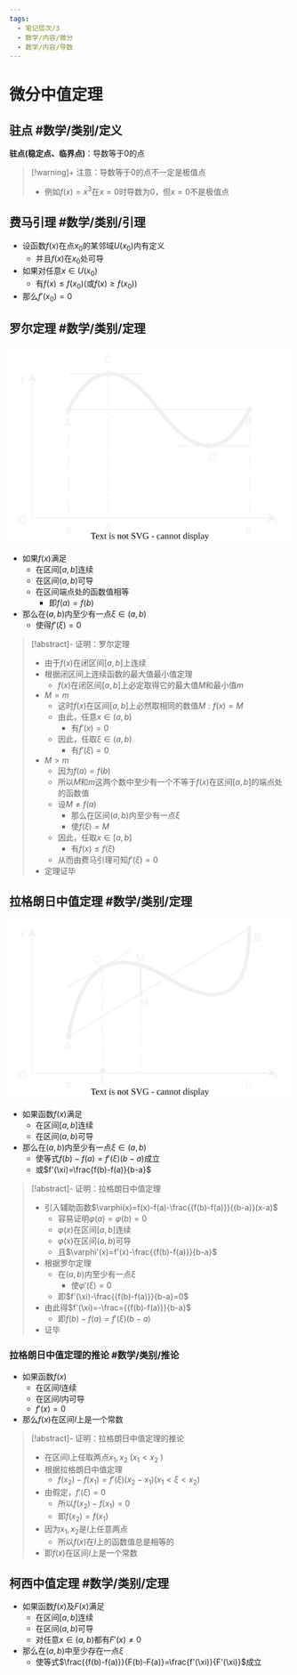 ```yaml
---
tags:
  - 笔记层次/3
  - 数学/内容/微分
  - 数学/内容/导数
---
```


# 微分中值定理

## 驻点 #数学/类别/定义

**驻点(稳定点、临界点)**：导数等于0的点

>[!warning]+ 注意：导数等于0的点不一定是极值点
> - 例如$f(x)=x^{3}$在$x=0$时导数为$0$，但$x=0$不是极值点
## 费马引理 #数学/类别/引理

- 设函数$f(x)$在点$x_{0}$的某邻域$U(x_{0})$内有定义
	- 并且$f(x)$在$x_{0}$处可导
- 如果对任意$x\in U(x_{0})$
	- 有$f(x)\leq f(x_{0})$(或$f(x)\geq f(x_{0})$)
- 那么$f'(x_{0})=0$


## 罗尔定理 #数学/类别/定理 
![](../../attachments/svg/20241226095013.svg)

- 如果$f(x)$满足
	- 在区间$[a,b]$连续
	- 在区间$(a,b)$可导
	- 在区间端点处的函数值相等
		- 即$f(a)=f(b)$
- 那么在$(a,b)$内至少有一点$\xi \in(a,b)$
	- 使得$f'(\xi)=0$

> [!abstract]- 证明：罗尔定理
> - 由于$f(x)$在闭区间$[a,b]$上连续
> - 根据闭区间上连续函数的最大值最小值定理
> 	- $f(x)$在闭区间$[a,b]$上必定取得它的最大值$M$和最小值$m$
> - $M=m$
> 	- 这时$f(x)$在区间$[a,b]$上必然取相同的数值$M:f(x)=M$
> 	- 由此，任意$x\in(a,b)$
> 		- 有$f'(x)=0$
> 	- 因此，任取$\xi \in (a,b)$
> 		- 有$f'(\xi )=0$
> - $M>m$
> 	- 因为$f(a)=f(b)$
> 	- 所以$M$和$m$这两个数中至少有一个不等于$f(x)$在区间$[a,b]$的端点处的函数值
> 	- 设$M\neq f(a)$
> 		- 那么在区间$(a,b)$内至少有一点$\xi$
> 		- 使$f(\xi)=M$
> 	- 因此，任取$x\in[a,b]$
> 		- 有$f(x)\leq f(\xi)$
> 	- 从而由费马引理可知$f'(\xi)=0$
> - 定理证毕


## 拉格朗日中值定理 #数学/类别/定理

![](../../attachments/svg/20241226095658.svg)
- 如果函数$f(x)$满足
	- 在区间$[a,b]$连续
	- 在区间$(a,b)$可导
- 那么在$(a,b)$内至少有一点$\xi \in(a,b)$
	- 使等式$f(b)-f(a)=f'(\xi)(b-a)$成立
	- 或$f'(\xi)=\frac{f(b)-f(a)}{b-a}$

> [!abstract]- 证明：拉格朗日中值定理
> - 引入辅助函数$\varphi(x)=f(x)-f(a)-\frac{{f(b)-f(a)}}{(b-a)}(x-a)$
> 	- 容易证明$\varphi(a)=\varphi(b)=0$
> 	- $\varphi(x)$在区间$[a,b]$连续
> 	- $\varphi(x)$在区间$(a,b)$可导
> 	- 且$\varphi'(x)=f'(x)-\frac{{f(b)-f(a)}}{b-a}$
> - 根据罗尔定理
> 	- 在$(a,b)$内至少有一点$\xi$
> 		- 使$\varphi'(\xi)=0$
> 	- 即$f'(\xi)-\frac{{f(b)-f(a)}}{b-a}=0$
> - 由此得$f'(\xi)=-\frac={{f(b)-f(a)}}{b-a}$
> 	- 即$f(b)-f(a)=f'(\xi)(b-a)$
> - 证毕

###  拉格朗日中值定理的推论 #数学/类别/推论

- 如果函数$f(x)$
	- 在区间$I$连续
	- 在区间$I$内可导
	- $f'(x)=0$
- 那么$f(x)$在区间$I$上是一个常数

> [!abstract]- 证明：拉格朗日中值定理的推论
> - 在区间I上任取两点$x_{1},x_{2}$ ($x_{1}<x_{2}$ )
> - 根据拉格朗日中值定理
> 	- $f(x_{2})-f(x_{1}) =f'(\xi)(x_{2}-x_{1})$($x_{1}<\xi<x_{2}$)
> - 由假定，$f'(\xi)=0$
> 	- 所以$f(x_{2})-f(x_{1})=0$
> 	- 即$f(x_{2})= f(x_{1})$
> - 因为$x_{1},x_{2}$是$I$上任意两点
> 	- 所以$f(x)$在$I$上的函数值总是相等的
> - 即$f(x)$在区间$I$上是一个常数

## 柯西中值定理 #数学/类别/定理

- 如果函数$f(x)$及$F(x)$满足
	- 在区间$[a,b]$连续
	- 在区间$(a,b)$可导
	- 对任意$x\in(a,b)$都有$F'(x)\neq 0$
- 那么在$(a,b)$中至少存在一点$\xi$
	- 使等式$\frac{{f(b)-f(a)}}{F(b)-F(a)}=\frac{f'(\xi)}{F'(\xi)}$成立

